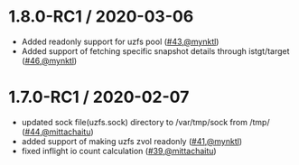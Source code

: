 1.8.0-RC1 / 2020-03-06
========================
* Added readonly support for uzfs pool ([#43](https://github.com/openebs/libcstor/pull/43),[@mynktl](https://github.com/mynktl))
* Added support of fetching specific snapshot details through istgt/target ([#46](https://github.com/openebs/libcstor/pull/46),[@mynktl](https://github.com/mynktl))


1.7.0-RC1 / 2020-02-07
========================
* updated sock file(uzfs.sock) directory to /var/tmp/sock from /tmp/ ([#44](https://github.com/openebs/libcstor/pull/44),[@mittachaitu](https://github.com/mittachaitu))
* added support of making uzfs zvol readonly ([#41](https://github.com/openebs/libcstor/pull/41),[@mynktl](https://github.com/mynktl))
* fixed inflight io count calculation ([#39](https://github.com/openebs/libcstor/pull/39),[@mittachaitu](https://github.com/mittachaitu))
